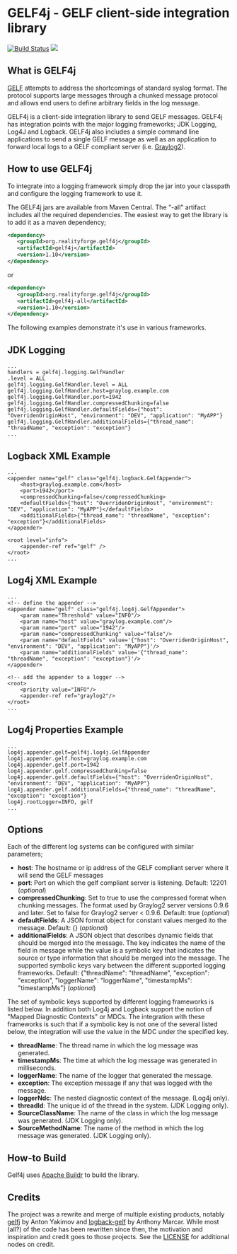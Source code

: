 GELF4j - GELF client-side integration library
=============================================

[![Build Status](https://secure.travis-ci.org/realityforge/gelf4j.svg?branch=master)](http://travis-ci.org/realityforge/gelf4j)
[<img src="https://img.shields.io/maven-central/v/org.realityforge.gelf4j/gelf4j.svg?label=latest%20release"/>](http://search.maven.org/#search%7Cga%7C1%7Cg%3A%22org.realityforge.gelf4j%22%20a%3A%22gelf4j%22)

What is GELF4j
--------------

[GELF](http://www.graylog2.org/about/gelf) attempts to address the shortcomings of standard syslog format. The protocol supports large messages through a chunked message protocol and allows end users to define arbitrary fields in the log message.

GELF4j is a client-side integration library to send GELF messages. GELF4j has integration points with the major logging frameworks; JDK Logging, Log4J and Logback. GELF4j also includes a simple command line applications to send a single GELF message as well as an application to forward local logs to a GELF compliant server (i.e. [Graylog2](http://www.graylog2.org)).

How to use GELF4j
-----------------

To integrate into a logging framework simply drop the jar into your classpath and configure the logging framework to use it.

The GELF4j jars are available from Maven Central. The "-all" artifact includes all the required dependencies. The
easiest way to get the library is to add it as a maven dependency;

```xml
<dependency>
   <groupId>org.realityforge.gelf4j</groupId>
   <artifactId>gelf4j</artifactId>
   <version>1.10</version>
</dependency>
```

or

```xml
<dependency>
   <groupId>org.realityforge.gelf4j</groupId>
   <artifactId>gelf4j-all</artifactId>
   <version>1.10</version>
</dependency>
```

The following examples demonstrate it's use in various frameworks.

JDK Logging
-----------

    ...
    handlers = gelf4j.logging.GelfHandler
    .level = ALL
    gelf4j.logging.GelfHandler.level = ALL
    gelf4j.logging.GelfHandler.host=graylog.example.com
    gelf4j.logging.GelfHandler.port=1942
    gelf4j.logging.GelfHandler.compressedChunking=false
    gelf4j.logging.GelfHandler.defaultFields={"host": "OverridenOriginHost", "environment": "DEV", "application": "MyAPP"}
    gelf4j.logging.GelfHandler.additionalFields={"thread_name": "threadName", "exception": "exception"}
    ...

Logback XML Example
-------------------

    ...
    <appender name="gelf" class="gelf4j.logback.GelfAppender">
        <host>graylog.example.com</host>
        <port>1942</port>
        <compressedChunking>false</compressedChunking>
        <defaultFields>{"host": "OverridenOriginHost", "environment": "DEV", "application": "MyAPP"}</defaultFields>
        <additionalFields>{"thread_name": "threadName", "exception": "exception"}</additionalFields>
    </appender>

    <root level="info">
        <appender-ref ref="gelf" />
    </root>
    ...

Log4j XML Example
-----------------

    ...
    <!-- define the appender -->
    <appender name="gelf" class="gelf4j.log4j.GelfAppender">
        <param name="Threshold" value="INFO"/>
        <param name="host" value="graylog.example.com"/>
        <param name="port" value="1942"/>
        <param name="compressedChunking" value="false"/>
        <param name="defaultFields" value='{"host": "OverridenOriginHost", "environment": "DEV", "application": "MyAPP"}'/>
        <param name="additionalFields" value='{"thread_name": "threadName", "exception": "exception"}'/>
    </appender>

    <!-- add the appender to a logger -->
    <root>
        <priority value="INFO"/>
        <appender-ref ref="graylog2"/>
    </root>
    ...

Log4j Properties Example
------------------------

    ...
    log4j.appender.gelf=gelf4j.log4j.GelfAppender
    log4j.appender.gelf.host=graylog.example.com
    log4j.appender.gelf.port=1942
    log4j.appender.gelf.compressedChunking=false
    log4j.appender.gelf.defaultFields={"host": "OverridenOriginHost", "environment": "DEV", "application": "MyAPP"}
    log4j.appender.gelf.additionalFields={"thread_name": "threadName", "exception": "exception"}
    log4j.rootLogger=INFO, gelf
    ...

Options
-------

Each of the different log systems can be configured with similar parameters;

- **host**: The hostname or ip address of the GELF compliant server where it will send the GELF messages
- **port**: Port on which the gelf compliant server is listening. Default: 12201 (*optional*)
- **compressedChunking**: Set to true to use the compressed format when chunking messages. The format used by Graylog2 server versions 0.9.6 and later. Set to false for Graylog2 server < 0.9.6. Default: true (*optional*)
- **defaultFields**: A JSON format object for constant values merged ito the message. Default: {} (*optional*)
- **additionalFields**: A JSON object that describes dynamic fields that should be merged into the message. The key indicates the name of the field in message while the value is a symbolic key that indicates the source or type information that should be merged into the message. The supported symbolic keys vary between the different supported logging frameworks. Default: {"threadName": "threadName", "exception": "exception", "loggerName": "loggerName", "timestampMs": "timestampMs"} (*optional*)

The set of symbolic keys supported by different logging frameworks is listed below. In addition both Log4j and Logback support the notion of "Mapped Diagnostic Contexts" or MDCs. The integration with these frameworks is such that if a symbolic key is not one of the several listed below, the integration will use the value in the MDC under the specified key.
- **threadName**: The thread name in which the log message was generated.
- **timestampMs**: The time at which the log message was generated in milliseconds.
- **loggerName**: The name of the logger that generated the message.
- **exception**: The exception message if any that was logged with the message.
- **loggerNdc**: The nested diagnostic context of the message. (Log4j only).
- **threadId**: The unique id of the thread in the system. (JDK Logging only).
- **SourceClassName**: The name of the class in which the log message was generated. (JDK Logging only).
- **SourceMethodName**: The name of the method in which the log message was generated. (JDK Logging only).

How-to Build
------------

Gelf4j uses [Apache Buildr](http://buildr.apache.org) to build the library.

Credits
-------

The project was a rewrite and merge of multiple existing products, notably [gelfj](https://github.com/t0xa/gelfj) by Anton Yakimov and [logback-gelf](https://github.com/Moocar/logback-gelf) by Anthony Marcar. While most (all?) of the code has been rewritten since then, the motivation and inspiration and credit goes to those projects. See the [LICENSE](LICENSE) for additional nodes on credit.
